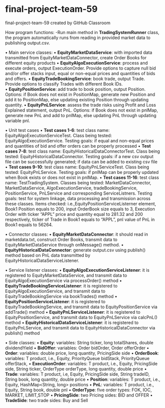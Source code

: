 # final-project-team-59
final-project-team-59 created by GitHub Classroom

How program functions:
-Run main method in **TradingSystemRunner** class, the program automatically runs from reading in provided market data to publishing output.csv.

•	Main service classes: 
•	**EquityMarketDataService**: with imported data transmitted from EquityMarketDataConnector, create Order Books for different equity products 
•	**EquityAlgoExecutionService**: process and execute orders, output ExecutionOrder<Equity>. Provide options to capture null bid and/or offer stacks input, equal or non-equal prices and quantities of bids and offers.
•	**EquityTradeBookingService**: book trade, output Trade<Equity>. Provide options to classify Trades with different Book IDs.  
•	**EquityPositionService**: add trade to book position, output Position<Equity>. Options: if Book does not exist in PositionMap, generate new Position<Equity> and add it to PositionMap, else updating existing Position<Equity> through updating quantity. 
•	**EquityPnLService**: assess the trade risks using Profit and Loss Explained statement, output PnL<Equity>. Options: if Book does not exist in pnlMap, generate new PnL<Equity> and add to pnlMap, else updating PnL<Equity> through updating variable pnl. 

•	Unit test cases
•	**Test cases 1-6**: test class name: EquityAlgoExecutionServiceTest. Class being tested: EquityAlgoExecutionService. Testing goals: if equal and non-equal prices and quantities of bid and offer orders can be properly processed
•	**Test cases 7-8**: test class name: EquityHistoricalDataConnectorTest. Class being tested: EquityHistoricalDataConnector. Testing goals: if a new csv output file can be successfully generated; if data can be added to existing csv file
•	**Test cases 9-10**: test class name: EquityPnLServiceTest. Class being tested: EquityPnLService. Testing goals: if pnlMap can be properly updated when Book exists or does not exist in pnlMap.
•	**Test cases 11-16**: test class name: TestTradingSystem. Classes being tested: MarketDataConnector, MarketDataService, AlgoExecutionService, tradeBookingService, PositionService, PnLService and corresponding ServiceListners. Testing goals: test for system linkage, data processing and transmission across these classes. Items checked: i.e.,EquityPositionServiceListerner element, Book1 Position equals to 200, input OrderBook size equals to 3, Execution Order with ticker “APPL” price and quantity equal to 281.32 and 200 respectively, ticker of Trade<Equity> in Book1 equals to “APPL”, pnl value of PnL<Equity> in Book1 equals to 56264.


•	Connector classes:
•	**EquityMarketDataConnector**: it should read in marketdata.txt, construct Order Books, transmit data to EquityMarketDataService through onMessage() method.
•	**EquityHistoricalDataConnector**: generate output.csv using publish() method based on PnL<Equity> data transmitted by EquityHistoricalDataServiceListener.

•	Service listener classes:
•	**EquityAlgoExecutionServiceListener**: it is registered to EquityMarketDataService, and transmit data to EquityAlgoExecutionService via processOrder() method
•	**EquityTradeBookingServiceListener**: it is registered to EquityAlgoExecutionService, and transmit data to EquityTradeBookingService via bookTrades() method
•	**EquityPositionServiceListener**: it is registered to EquityTradeBookingService, and transmit data to EquityPositionService via addTrade() method
•	**EquityPnLServiceListener**: it is registered to EquityPositionService, and transmit data to EquityPnLService via calcPnL() method
•	**EquityHistoricalDataServiceListener**: it is registered to EquityPnLService, and transmit data to EquityHistoricalDataConnector via publish() method

•	Side classes:
•	**Equity**: variables: String ticker, long totalShares, double dividendYield
•	**BidOffer**: variables: Order bidOrder, Order offerOrder
•	**Order**: variables: double price, long quantity, PricingSide side
•	**OrderBook**: variables: T product, i.e., Equity, PriorityQueue<Equity> bidStack, PriorityQueue<Equity> offerStack,
•	**ExecutionOrder**: variables: T product, i.e., Equity, PricingSide side, String ticker, OrderType orderType, long quantity, double price
•	**Trade**: variables: T product, i.e, Equity, PricingSide side, String tradeID, String book, long quantity, double price
•	**Position**: variables: T product, i.e., Equity, HashMap<String, long> positions
•	**PnL**: variables: T product, i.e., Equity, String book, double pnl
•	**OrderType**: five order types: FOK, IOC, MARKET, LIMIT,STOP
•	**PricingSide**: two Pricing sides: BID and OFFER
•	**TradeSide**: two trade sides: Buy and Sell



